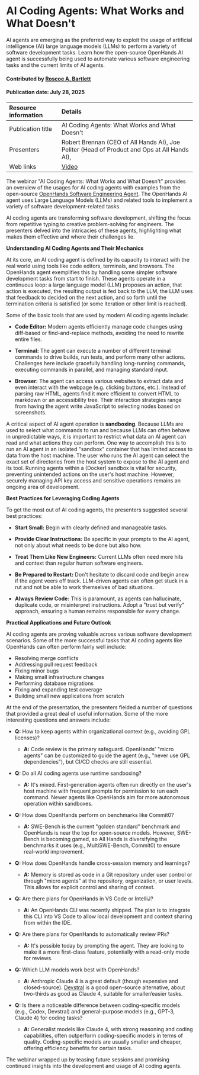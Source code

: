 #  AI Coding Agents: What Works and What Doesn't

<!-- deck text start --> 
AI agents are emerging as the preferred way to exploit the usage of artificial intelligence (AI) large language models (LLMs) to perform a variety of software development tasks.
Learn how the open-source OpenHands AI agent is successfully being used to automate various software engineering tasks and the current limits of AI agents.
<!-- deck text end --> 

#### Contributed by [Roscoe A. Bartlett](https://github.com/bartlettroscoe)

#### Publication date: July 28, 2025

Resource information | Details
:--- | :--- 
Publication title  | AI Coding Agents: What Works and What Doesn't
Presenters | Robert Brennan (CEO of All Hands AI), Joe Peliter (Head of Product and Ops at All Hands AI),
Web links | [Video](https://www.youtube.com/watch?v=_rltvykJV4E)

The webinar "AI Coding Agents: What Works and What Doesn't" provides an overview of the usages for AI coding agents with examples from the open-source [OpenHands Software Engineering Agent](https://github.com/All-Hands-AI/OpenHands).
The OpenHands AI agent uses Large Language Models (LLMs) and related tools to implement a variety of software development-related tasks.

AI coding agents are transforming software development, shifting the focus from repetitive typing to creative problem-solving for engineers.
The presenters delved into the intricacies of these agents, highlighting what makes them effective and where their challenges lie.

**Understanding AI Coding Agents and Their Mechanics**

At its core, an AI coding agent is defined by its capacity to interact with the real world using tools like code editors, terminals, and browsers.
The OpenHands agent exemplifies this by handling some simpler software development tasks from start to finish.
These agents operate in a continuous loop: a large language model (LLM) proposes an action, that action is executed, the resulting output is fed back to the LLM, the LLM uses that feedback to decided on the next action, and so forth until the termination criteria is satisfied (or some iteration or other limit is reached).

Some of the basic tools that are used by modern AI coding agents include:

* **Code Editor:** Modern agents efficiently manage code changes using diff-based or find-and-replace methods, avoiding the need to rewrite entire files.

* **Terminal:** The agent can execute a number of different terminal commands to drive builds, run tests, and perform many other actions.
Challenges here include gracefully handling long-running commands, executing commands in parallel, and managing standard input.

* **Browser:** The agent can access various websites to extract data and even interact with the webpage (e.g. clicking buttons, etc.).
Instead of parsing raw HTML, agents find it more efficient to convert HTML to markdown or an accessibility tree.
Their interaction strategies range from having the agent write JavaScript to selecting nodes based on screenshots.

A critical aspect of AI agent operation is **sandboxing**.
Because LLMs are used to select what commands to run and because LLMs can often behave in unpredictable ways, it is important to restrict what data an AI agent can read and what actions they can perform.
One way to accomplish this is to run an AI agent in an isolated "sandbox" container that has limited access to data from the host machine.
The user who runs the AI agent can select the exact set of directories from the host system to expose to the AI agent and its tool.
Running agents within a (Docker) sandbox is vital for security, preventing unintended actions on the user's host machine.
However, securely managing API key access and sensitive operations remains an ongoing area of development.

**Best Practices for Leveraging Coding Agents**

To get the most out of AI coding agents, the presenters suggested several best practices:

* **Start Small:** Begin with clearly defined and manageable tasks.

* **Provide Clear Instructions:** Be specific in your prompts to the AI agent, not only about what needs to be done but also how.

* **Treat Them Like New Engineers:** Current LLMs often need more hits and context than regular human software engineers.

* **Be Prepared to Restart:** Don't hesitate to discard code and begin anew if the agent veers off track.
LLM-driven agents can often get stuck in a rut and not be able to work themselves of bad situations.

* **Always Review Code:** This is paramount, as agents can hallucinate, duplicate code, or misinterpret instructions.
Adopt a "trust but verify" approach, ensuring a human remains responsible for every change.

**Practical Applications and Future Outlook**

AI coding agents are proving valuable across various software development scenarios.
Some of the more successful tasks that AI coding agents like OpenHands can often perform fairly well include:

* Resolving merge conflicts
* Addressing pull request feedback
* Fixing minor bugs
* Making small infrastructure changes
* Performing database migrations
* Fixing and expanding test coverage
* Building small new applications from scratch

At the end of the presentation, the presenters fielded a number of questions that provided a great deal of useful information.
Some of the more interesting questions and answers include:

* **Q:** How to keep agents within organizational context (e.g., avoiding GPL licenses)?

  * **A:** Code review is the primary safeguard.
  OpenHands' "micro agents" can be customized to guide the agent (e.g., "never use GPL dependencies"), but CI/CD checks are still essential.

* **Q:** Do all AI coding agents use runtime sandboxing?

  * **A:** It's mixed.
  First-generation agents often run directly on the user's host machine with frequent prompts for permission to run each command.
  Newer agents like OpenHands aim for more autonomous operation within sandboxes.

* **Q:** How does OpenHands perform on benchmarks like Commit0?

  * **A:** SWE-Bench is the current "golden standard" benchmark and OpenHands is near the top for open-source models.
  However, SWE-Bench is becoming gamed, so All Hands is diversifying the benchmarks it uses (e.g., MultiSWE-Bench, Commit0) to ensure real-world improvement.

* **Q:** How does OpenHands handle cross-session memory and learnings?

  * **A:** Memory is stored as code in a Git repository under user control or through "micro agents" at the repository, organization, or user levels.
  This allows for explicit control and sharing of context.

* **Q:** Are there plans for OpenHands in VS Code or IntelliJ?

  * **A:** An OpenHands CLI was recently shipped.
  The plan is to integrate this CLI into VS Code to allow local development and context sharing from within the IDE.

* **Q:** Are there plans for OpenHands to automatically review PRs?

  * **A:** It's possible today by prompting the agent.
  They are looking to make it a more first-class feature, potentially with a read-only mode for reviews.

* **Q:** Which LLM models work best with OpenHands?

  * **A:** Anthropic Claude 4 is a great default (though expensive and closed-source).
  [Devstral](https://mistral.ai/news/devstral) is a good open-source alternative, about two-thirds as good as Claude 4, suitable for smaller/easier tasks.

* **Q:** Is there a noticeable difference between coding-specific models (e.g., Codex, Devstral) and general-purpose models (e.g., GPT-3, Claude 4) for coding tasks?

  * **A:** Generalist models like Claude 4, with strong reasoning and coding capabilities, often outperform coding-specific models in terms of quality.
  Coding-specific models are usually smaller and cheaper, offering efficiency benefits for certain tasks.

The webinar wrapped up by teasing future sessions and promising continued insights into the development and usage of AI coding agents.

<!---
Publish: yes
RSS update: 2025-07-28
Topics: documentation, development tools, refactoring, testing, peer code review
Pinned: no
--->
